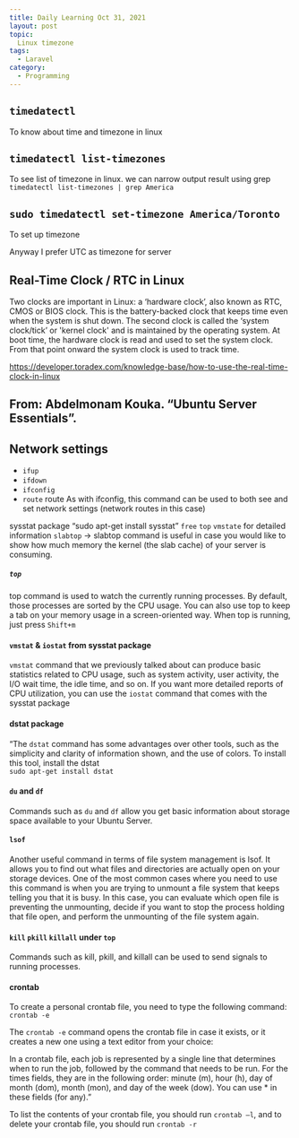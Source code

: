 ```yaml
---
title: Daily Learning Oct 31, 2021
layout: post
topic:
  Linux timezone
tags:
  - Laravel
category:
  - Programming 
---
```


## `timedatectl`
To know about time and timezone in linux

## `timedatectl list-timezones`
To see list of timezone in linux. we can narrow output result using grep `timedatectl list-timezones | grep America`   

## `sudo timedatectl set-timezone America/Toronto`
To set up timezone 

Anyway I prefer UTC as timezone for server 

## Real-Time Clock / RTC in Linux
Two clocks are important in Linux: a ‘hardware clock’, also known as RTC, CMOS or BIOS clock. This is the battery-backed clock that keeps time even when the system is shut down. The second clock is called the ‘system clock/tick’ or 'kernel clock' and is maintained by the operating system. At boot time, the hardware clock is read and used to set the system clock. From that point onward the system clock is used to track time.

https://developer.toradex.com/knowledge-base/how-to-use-the-real-time-clock-in-linux      


## From: Abdelmonam Kouka. “Ubuntu Server Essentials”.
## Network settings 
* `ifup`
* `ifdown`
* `ifconfig`
* `route`
route As with ifconfig, this command can be used to both see and set network settings (network routes in this case)

sysstat package
“sudo apt-get install sysstat”
`free`
`top`
`vmstate` for detailed information 
`slabtop` -> slabtop command is useful in case you would like to show how much memory the kernel (the slab cache) of your server is consuming.

##### `top`
top command is used to watch the currently running processes.
By default, those processes are sorted by the CPU usage.
You can also use top to keep a tab on your memory usage in a screen-oriented way.
When top is running, just press `Shift+m`

#### `vmstat` & `iostat` from sysstat package

`vmstat` command that we previously talked about can produce basic statistics related to CPU usage, such as system activity, user activity, the I/O wait time, the idle time, and so on. If you want more detailed reports of CPU utilization, you can use the `iostat` command that comes with the sysstat package

#### dstat package      
“The `dstat` command has some advantages over other tools, such as the simplicity and clarity of information shown, and the use of colors. To install this tool, install the dstat      
`sudo apt-get install dstat`       

#### `du` and `df`
Commands such as `du` and `df` allow you get basic information about storage space available to your Ubuntu Server.

#### `lsof`     

Another useful command in terms of file system management is lsof. It allows you to find out what files and directories are actually open on your storage devices. One of the most common cases where you need to use this command is when you are trying to unmount a file system that keeps telling you that it is busy. In this case, you can evaluate which open file is preventing the unmounting, decide if you want to stop the process holding that file open, and perform the unmounting of the file system again.

#### `kill` `pkill` `killall` under `top`
Commands such as kill, pkill, and killall can be used to send signals to running processes.


#### crontab
To create a personal crontab file, you need to type the following command:
`crontab -e`

The `crontab -e` command opens the crontab file in case it exists, or it creates a new one using a text editor from your choice:

In a crontab file, each job is represented by a single line that determines when to run the job, followed by the command that needs to be run. For the times fields, they are in the following order: minute (m), hour (h), day of month (dom), month (mon), and day of the week (dow). You can use * in these fields (for any).”

To list the contents of your crontab file, you should run `crontab –l`, and to delete your crontab file, you should run `crontab -r`    



